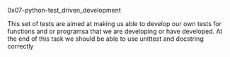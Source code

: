 0x07-python-test_driven_development

This set of tests are aimed at making us able to develop our own
tests for functions and or programsa that we are developing or have developed.
At the end of this task we should be able to use unittest and docstring
correctly
